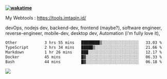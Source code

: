 **[![wakatime](https://wakatime.com/badge/user/87646243-158a-4241-a3cb-668e1fa2dbb8.svg)](https://wakatime.com/@87646243-158a-4241-a3cb-668e1fa2dbb8?style=plastic)**


My Webtools : https://tools.imtaqin.id/


devOps, nodejs dev, backend-dev, frontend (maybe?), software engineer, reverse-engineer, mobile-dev, desktop dev, Automation (i'm fully love it), 

<!--START_SECTION:waka-->

```txt
Other            3 hrs 55 mins   ████████▒░░░░░░░░░░░░░░░░   33.03 %
TypeScript       2 hrs 34 mins   █████▒░░░░░░░░░░░░░░░░░░░   21.66 %
Markdown         1 hr 26 mins    ███░░░░░░░░░░░░░░░░░░░░░░   12.17 %
Docker           45 mins         █▓░░░░░░░░░░░░░░░░░░░░░░░   06.33 %
Bash             44 mins         █▓░░░░░░░░░░░░░░░░░░░░░░░   06.18 %
```

<!--END_SECTION:waka-->

<img src="https://github-readme-activity-graph-fjqz177.vercel.app/graph?username=fdciabdul&theme=github-dark"/>

